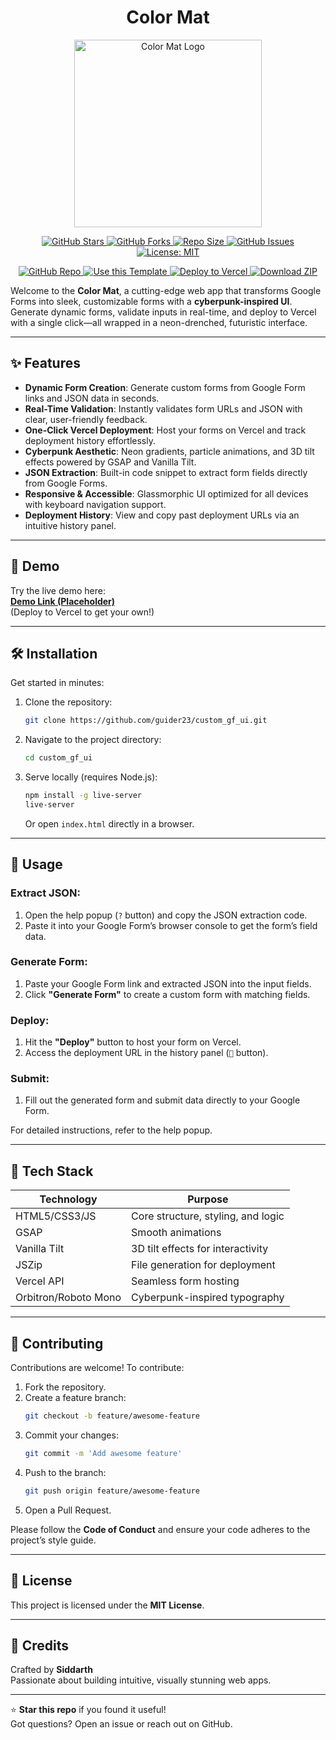 
<h1 align="center">Color Mat</h1>

<p align="center">
  <img src="https://github.com/user-attachments/assets/d7d48a38-1e10-4e08-ab90-26ee56f878f3" alt="Color Mat Logo" width="300"/>
</p>

<p align="center">
  <a href="https://github.com/guider23/custom_gf_ui/stargazers">
    <img src="https://img.shields.io/github/stars/guider23/custom_gf_ui?style=social" alt="GitHub Stars"/>
  </a>
  <a href="https://github.com/guider23/custom_gf_ui/fork">
    <img src="https://img.shields.io/github/forks/guider23/custom_gf_ui?style=social" alt="GitHub Forks"/>
  </a>
  <a href="https://github.com/guider23/custom_gf_ui">
    <img src="https://img.shields.io/github/repo-size/guider23/custom_gf_ui?color=purple&label=Repo%20Size" alt="Repo Size"/>
  </a>
  <a href="https://github.com/guider23/custom_gf_ui/issues">
    <img src="https://img.shields.io/github/issues/guider23/custom_gf_ui?color=yellow" alt="GitHub Issues"/>
  </a>
  <a href="https://github.com/guider23/custom_gf_ui/blob/main/LICENSE">
    <img src="https://img.shields.io/github/license/guider23/custom_gf_ui?color=success" alt="License: MIT"/>
  </a>
</p>

<p align="center">
  <a href="https://github.com/guider23/custom_gf_ui">
    <img alt="GitHub Repo" src="https://img.shields.io/badge/Open%20Repo-Click%20Here-black?style=for-the-badge&logo=github"/>
  </a>
  <a href="https://github.com/guider23/custom_gf_ui/generate">
    <img alt="Use this Template" src="https://img.shields.io/badge/Use%20Template-Generate%20Repo-brightgreen?style=for-the-badge"/>
  </a>
  <a href="https://vercel.com/import/project?template=https://github.com/guider23/custom_gf_ui">
    <img alt="Deploy to Vercel" src="https://img.shields.io/badge/Deploy%20to-Vercel-000?style=for-the-badge&logo=vercel"/>
  </a>
  <a href="https://github.com/guider23/custom_gf_ui/archive/refs/heads/main.zip">
    <img alt="Download ZIP" src="https://img.shields.io/badge/Download-ZIP-blue?style=for-the-badge"/>
  </a>
</p>


Welcome to the **Color Mat**, a cutting-edge web app that transforms Google Forms into sleek, customizable forms with a **cyberpunk-inspired UI**. Generate dynamic forms, validate inputs in real-time, and deploy to Vercel with a single click—all wrapped in a neon-drenched, futuristic interface.

---

## ✨ Features

- **Dynamic Form Creation**: Generate custom forms from Google Form links and JSON data in seconds.
- **Real-Time Validation**: Instantly validates form URLs and JSON with clear, user-friendly feedback.
- **One-Click Vercel Deployment**: Host your forms on Vercel and track deployment history effortlessly.
- **Cyberpunk Aesthetic**: Neon gradients, particle animations, and 3D tilt effects powered by GSAP and Vanilla Tilt.
- **JSON Extraction**: Built-in code snippet to extract form fields directly from Google Forms.
- **Responsive & Accessible**: Glassmorphic UI optimized for all devices with keyboard navigation support.
- **Deployment History**: View and copy past deployment URLs via an intuitive history panel.

---

## 🚀 Demo

Try the live demo here:  
**[Demo Link (Placeholder)](https://your-deployment-url)**  
(Deploy to Vercel to get your own!)

---

## 🛠 Installation

Get started in minutes:

1. Clone the repository:
    ```bash
    git clone https://github.com/guider23/custom_gf_ui.git
    ```

2. Navigate to the project directory:
    ```bash
    cd custom_gf_ui
    ```

3. Serve locally (requires Node.js):
    ```bash
    npm install -g live-server
    live-server
    ```
    Or open `index.html` directly in a browser.

---

## 📖 Usage

### Extract JSON:

1. Open the help popup (`?` button) and copy the JSON extraction code.
2. Paste it into your Google Form’s browser console to get the form’s field data.

### Generate Form:

1. Paste your Google Form link and extracted JSON into the input fields.
2. Click **"Generate Form"** to create a custom form with matching fields.

### Deploy:

1. Hit the **"Deploy"** button to host your form on Vercel.
2. Access the deployment URL in the history panel (`📜` button).

### Submit:

1. Fill out the generated form and submit data directly to your Google Form.

For detailed instructions, refer to the help popup.

---

## 🔧 Tech Stack

| Technology        | Purpose                                      |
|-------------------|----------------------------------------------|
| HTML5/CSS3/JS     | Core structure, styling, and logic           |
| GSAP              | Smooth animations                            |
| Vanilla Tilt      | 3D tilt effects for interactivity            |
| JSZip             | File generation for deployment               |
| Vercel API        | Seamless form hosting                        |
| Orbitron/Roboto Mono | Cyberpunk-inspired typography             |

---

## 🤝 Contributing

Contributions are welcome! To contribute:

1. Fork the repository.
2. Create a feature branch:
    ```bash
    git checkout -b feature/awesome-feature
    ```
3. Commit your changes:
    ```bash
    git commit -m 'Add awesome feature'
    ```
4. Push to the branch:
    ```bash
    git push origin feature/awesome-feature
    ```
5. Open a Pull Request.

Please follow the **Code of Conduct** and ensure your code adheres to the project’s style guide.

---

## 📄 License

This project is licensed under the **MIT License**.

---

## 🙌 Credits

Crafted by **Siddarth**  
Passionate about building intuitive, visually stunning web apps.

---

⭐ **Star this repo** if you found it useful!  
Got questions? Open an issue or reach out on GitHub.
